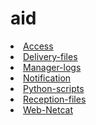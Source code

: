 # aid
<ui>
<li><a href="https://github.com/ssx0152/serviceAccess">Access</a></li>
<li><a href="https://github.com/ssx0152/serviceDeliveryFiles">Delivery-files</a></li>
<li><a href="https://github.com/ssx0152/serviceManagerLogs">Manager-logs</a></li>
<li><a href="https://github.com/ssx0152/serviceNotification">Notification</a></li>
<li><a href="https://github.com/ssx0152/servicePythonScripts">Python-scripts</a></li>
<li><a href="https://github.com/ssx0152/serviceReceptionFiles">Reception-files</a></li>
<li><a href="https://github.com/ssx0152/serviceNetcat">Web-Netcat</a></li>
</ui>
